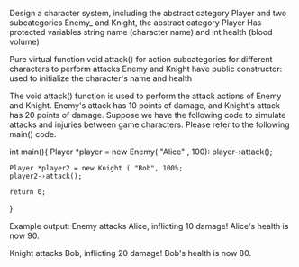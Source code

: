 Design a character system, including the abstract category Player and two subcategories Enemy\_ and Knight, the abstract category Player
Has protected variables string name (character name) and int health (blood volume)

Pure virtual function void attack() for action subcategories for different characters to perform attacks Enemy and Knight have
public constructor: used to initialize the character's name and health

The void attack() function is used to perform the attack actions of Enemy and Knight.
Enemy's attack has 10 points of damage, and Knight's attack has 20 points of damage.
Suppose we have the following code to simulate attacks and injuries between game characters. Please refer to the following main() code.

int main(){
Player \*player = new Enemy( "Alice" , 100):
player-›attack();

    Player *player2 = new Knight ( "Bob", 100%;
    player2-›attack();

    return 0;

}

Example output:
Enemy attacks Alice, inflicting 10 damage!
Alice's health is now 90.

Knight attacks Bob, inflicting 20 damage!
Bob's health is now 80.
